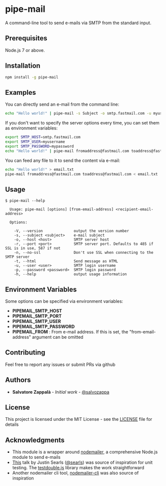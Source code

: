 # pipe-mail

A command-line tool to send e-mails via SMTP from the standard input.

## Prerequisites

Node.js 7 or above.

## Installation

```bash
npm install -g pipe-mail
```

## Examples

You can directly send an e-mail from the command line:

```bash
echo "Hello world!" | pipe-mail -s Subject -o smtp.fastmail.com -u myusername -p mypassword fromaddress@fastmail.com toaddress@fastmail.com
```

If you don't want to specify the server options every time, you can set them as environment variables:

```bash
export SMTP_HOST=smtp.fastmail.com
export SMTP_USER=myusername
export SMTP_PASSWORD=mypassword
echo "Hello world!" | pipe-mail fromaddress@fastmail.com toaddress@fastmail.com
```

You can feed any file to it to send the content via e-mail:

```bash
echo "Hello world!" > email.txt
pipe-mail fromaddress@fastmail.com toaddress@fastmail.com < email.txt
```

## Usage

```
$ pipe-mail --help

  Usage: pipe-mail [options] [from-email-address] <recipient-email-address>

  Options:

    -V, --version              output the version number
    -s, --subject <subject>    e-mail subject
    -o, --host <host>          SMTP server host
    -r, --port <port>          SMTP server port. Defaults to 485 if SSL is in use, 587 if not
    -n, --no-ssl               Don't use SSL when connecting to the SMTP server
    -t, --html                 Send message as HTML
    -u, --user <user>          SMTP login username
    -p, --password <password>  SMTP login password
    -h, --help                 output usage information

```

## Environment Variables

Some options can be specified via environment variables:

- **PIPEMAIL_SMTP_HOST**
- **PIPEMAIL_SMTP_PORT**
- **PIPEMAIL_SMTP_USER**
- **PIPEMAIL_SMTP_PASSWORD**
- **PIPEMAIL_FROM** : From e-mail address. If this is set, the "from-email-address" argument can be omitted

## Contributing

Feel free to report any issues or submit PRs via github


## Authors

* **Salvatore Zappalà** - *Initial work* - [@salvozappa](https://github.com/salvozappa)

## License

This project is licensed under the MIT License - see the [LICENSE](LICENSE) file for details

## Acknowledgments

* This module is a wrapper around [nodemailer](https://nodemailer.com), a comprehensive Node.js module to send e-mails
* [This](https://vimeo.com/257056050) talk by Justin Searls ([@searls](https://github.com/searls)) was source of inspiration for unit testing. The [testdouble.js](https://github.com/testdouble/testdouble.js/) library makes the work straightforward
* Another nodemailer cli tool, [nodemailer-cli](https://github.com/fardog/nodemailer-cli) was also source of inspiration
